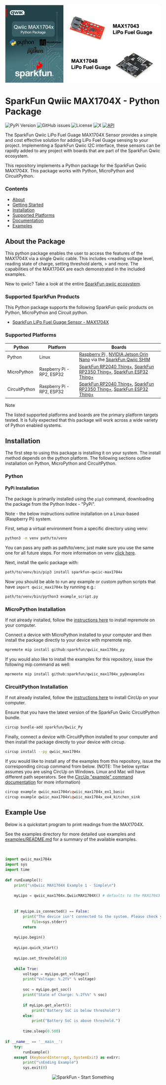 ![Qwiic MAX1704X - Python Package](docs/images/gh-banner.png "qwiic MAX1704X Python Package")

# SparkFun Qwiic MAX1704X - Python Package

![PyPi Version](https://img.shields.io/pypi/v/sparkfun_qwiic_max1704x)
![GitHub issues](https://img.shields.io/github/issues/sparkfun/qwiic_max1704x_py)
![License](https://img.shields.io/github/license/sparkfun/qwiic_max1704x_py)
![X](https://img.shields.io/twitter/follow/sparkfun)
[![API](https://img.shields.io/badge/API%20Reference-blue)](https://docs.sparkfun.com/qwiic_max1704x_py/classqwiic__max1704x_1_1_qwiic_m_a_x1704_x.html)

The SparkFun Qwiic LiPo Fuel Guage MAX1704X Sensor provides a simple and cost effective solution for adding LiPo Fuel Guage sensing to your project. Implementing a SparkFun Qwiic I2C interface, these sensors can be rapidly added to any project with boards that are part of the SparkFun Qwiic ecosystem.

This repository implements a Python package for the SparkFun Qwiic MAX1704X. This package works with Python, MicroPython and CircuitPython.

### Contents

* [About](#about-the-package)
* [Getting Started](#getting-started)
* [Installation](#installation)
* [Supported Platforms](#supported-platforms)
* [Documentation](https://docs.sparkfun.com/qwiic_max1704x_py/classqwiic__max1704x_1_1_qwiic_m_a_x1704_x.html)
* [Examples](#examples)

## About the Package

This python package enables the user to access the features of the MAX1704X via a single Qwiic cable. This includes <reading voltage level, reading state of charge, setting threshold alerts, > and more. The capabilities of the MAX1704X are each demonstrated in the included examples.

New to qwiic? Take a look at the entire [SparkFun qwiic ecosystem](https://www.sparkfun.com/qwiic).

### Supported SparkFun Products

This Python package supports the following SparkFun qwiic products on Python, MicroPython and Circuit python. 

* [SparkFun LiPo Fuel Guage Sensor - MAX1704X](https://www.sparkfun.com/products/20680)

### Supported Platforms

| Python | Platform | Boards |
|--|--|--|
| Python | Linux | [Raspberry Pi](https://www.sparkfun.com/raspberry-pi-5-8gb.html) , [NVIDIA Jetson Orin Nano](https://www.sparkfun.com/nvidia-jetson-orin-nano-developer-kit.html) via the [SparkFun Qwiic SHIM](https://www.sparkfun.com/sparkfun-qwiic-shim-for-raspberry-pi.html) |
| MicroPython | Raspberry Pi - RP2, ESP32 | [SparkFun RP2040 Thing+](https://www.sparkfun.com/sparkfun-thing-plus-rp2040.html), [SparkFun RP2350 Thing+](https://www.sparkfun.com/sparkfun-thing-plus-rp2350.html), [SparkFun ESP32 Thing+](https://www.sparkfun.com/sparkfun-thing-plus-esp32-wroom-usb-c.html)
|CircuitPython | Raspberry Pi - RP2, ESP32 | [SparkFun RP2040 Thing+](https://www.sparkfun.com/sparkfun-thing-plus-rp2040.html), [SparkFun RP2350 Thing+](https://www.sparkfun.com/sparkfun-thing-plus-rp2350.html), [SparkFun ESP32 Thing+](https://www.sparkfun.com/sparkfun-thing-plus-esp32-wroom-usb-c.html)

> [!NOTE]
> The listed supported platforms and boards are the primary platform targets tested. It is fully expected that this package will work across a wide variety of Python enabled systems. 

## Installation 

The first step to using this package is installing it on your system. The install method depends on the python platform. The following sections outline installation on Python, MicroPython and CircuitPython.

### Python 

#### PyPi Installation

The package is primarily installed using the `pip3` command, downloading the package from the Python Index - "PyPi". 

Note - the below instructions outline installation on a Linux-based (Raspberry Pi) system.

First, setup a virtual environment from a specific directory using venv:
```sh
python3 -m venv path/to/venv
```
You can pass any path as path/to/venv, just make sure you use the same one for all future steps. For more information on venv [click here](https://docs.python.org/3/library/venv.html).

Next, install the qwiic package with:
```sh
path/to/venv/bin/pip3 install sparkfun-qwiic-max1704x
```
Now you should be able to run any example or custom python scripts that have `import qwiic_max1704x` by running e.g.:
```sh
path/to/venv/bin/python3 example_script.py
```

### MicroPython Installation
If not already installed, follow the [instructions here](https://docs.micropython.org/en/latest/reference/mpremote.html) to install mpremote on your computer.

Connect a device with MicroPython installed to your computer and then install the package directly to your device with mpremote mip.
```sh
mpremote mip install github:sparkfun/qwiic_max1704x_py
```

If you would also like to install the examples for this repository, issue the following mip command as well:
```sh
mprmeote mip install github:sparkfun/qwiic_max1704x_py@examples
```

### CircuitPython Installation
If not already installed, follow the [instructions here](https://docs.circuitpython.org/projects/circup/en/latest/#installation) to install CircUp on your computer.

Ensure that you have the latest version of the SparkFun Qwiic CircuitPython bundle. 
```sh
circup bundle-add sparkfun/Qwiic_Py
```

Finally, connect a device with CircuitPython installed to your computer and then install the package directly to your device with circup.
```sh
circup install --py qwiic_max1704x
```

If you would like to install any of the examples from this repository, issue the corresponding circup command from below. (NOTE: The below syntax assumes you are using CircUp on Windows. Linux and Mac will have different path seperators. See the [CircUp "example" command documentation](https://learn.adafruit.com/keep-your-circuitpython-libraries-on-devices-up-to-date-with-circup/example-command) for more information)

```sh
circup example qwiic_max1704x\qwiic_max1704x_ex1_basic
circup example qwiic_max1704x\qwiic_max1704x_ex4_kitchen_sink

```

Example Use
 ---------------
Below is a quickstart program to print readings from the MAX1704X.

See the examples directory for more detailed use examples and [examples/README.md](https://github.com/sparkfun/qwiic_max1704x_py/blob/main/examples/README.md) for a summary of the available examples.

```python


import qwiic_max1704x
import sys
import time

def runExample():
	print("\nQwiic MAX1704X Example 1 - Simple\n")

	myLipo = qwiic_max1704x.QwiicMAX1704X() # defaults to the MAX17043 device


	if myLipo.is_connected() == False:
		print("The device isn't connected to the system. Please check your connection", \
			file=sys.stderr)
		return

	myLipo.begin()

	myLipo.quick_start()

	myLipo.set_threshold(20)

	while True:
		voltage = myLipo.get_voltage()
		print("Voltage: %.2fV" % voltage)

		soc = myLipo.get_soc()
		print("State of Charge: %.2f%%" % soc)

		if myLipo.get_alert():
			print("Battery SoC is below threshold!")
		else:
			print("Battery SoC is above threshold.")

		time.sleep(0.500)

if __name__ == '__main__':
	try:
		runExample()
	except (KeyboardInterrupt, SystemExit) as exErr:
		print("\nEnding Example")
		sys.exit(0)
```
<p align="center">
<img src="https://cdn.sparkfun.com/assets/custom_pages/3/3/4/dark-logo-red-flame.png" alt="SparkFun - Start Something">
</p>
